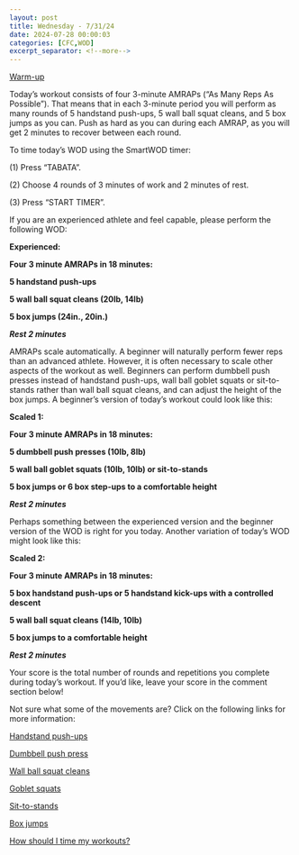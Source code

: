 ```yaml
---
layout: post
title: Wednesday - 7/31/24
date: 2024-07-28 00:00:03
categories: [CFC,WOD]
excerpt_separator: <!--more-->
---
```


[Warm-up](https://communityfitnessclub.wixsite.com/website/post/basic-full-body-warm-up)

Today’s workout consists of four 3-minute AMRAPs (“As Many Reps As Possible”). That means that in each 3-minute period you will perform as many rounds of 5 handstand push-ups, 5 wall ball squat cleans, and 5 box jumps as you can. Push as hard as you can during each AMRAP, as you will get 2 minutes to recover between each round.

To time today’s WOD using the SmartWOD timer:

(1) Press “TABATA”.

(2) Choose 4 rounds of 3 minutes of work and 2 minutes of rest.

(3) Press “START TIMER”.

If you are an experienced athlete and feel capable, please perform the following WOD:

**Experienced:**

**Four 3 minute AMRAPs in 18 minutes:**

**5 handstand push-ups**

**5 wall ball squat cleans (20lb, 14lb)**

**5 box jumps (24in., 20in.)**

***Rest 2 minutes***
<!--more-->

AMRAPs scale automatically. A beginner will naturally perform fewer reps than an advanced athlete. However, it is often necessary to scale other aspects of the workout as well. Beginners can perform dumbbell push presses instead of handstand push-ups, wall ball goblet squats or sit-to-stands rather than wall ball squat cleans, and can adjust the height of the box jumps. A beginner’s version of today’s workout could look like this:

**Scaled 1:**

**Four 3 minute AMRAPs in 18 minutes:**

**5 dumbbell push presses (10lb, 8lb)**

**5 wall ball goblet squats (10lb, 10lb) or sit-to-stands**

**5 box jumps or 6 box step-ups to a comfortable height**

***Rest 2 minutes***

Perhaps something between the experienced version and the beginner version of the WOD is right for you today. Another variation of today’s WOD might look like this:

**Scaled 2:**

**Four 3 minute AMRAPs in 18 minutes:**

**5 box handstand push-ups or 5 handstand kick-ups with a controlled descent**

**5 wall ball squat cleans (14lb, 10lb)**

**5 box jumps to a comfortable height**

***Rest 2 minutes***

Your score is the total number of rounds and repetitions you complete during today’s workout. If you’d like, leave your score in the comment section below!

Not sure what some of the movements are? Click on the following links for more information:

[Handstand push-ups](https://communityfitnessclub.wixsite.com/website/post/handstand-push-ups)

[Dumbbell push press](https://communityfitnessclub.wixsite.com/website/post/dumbbell-push-press)

[Wall ball squat cleans](https://communityfitnessclub.wixsite.com/website/post/wall-ball-squat-cleans)

[Goblet squats](https://communityfitnessclub.wixsite.com/website/post/goblet-squats)

[Sit-to-stands](https://www.youtube.com/watch?v=vNq9vtEXksc)

[Box jumps](https://communityfitnessclub.wixsite.com/website/post/box-jumps)

[How should I time my workouts?](https://communityfitnessclub.wixsite.com/website/post/how-should-i-time-my-workouts)
